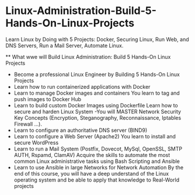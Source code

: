 # Linux-Administration-Build-5-Hands-On-Linux-Projects
Learn Linux by Doing with 5 Projects: Docker, Securing Linux, Run Web, and DNS Servers, Run a Mail Server, Automate Linux.


** What wwe will Build
Linux Administration: Build 5 Hands-On Linux Projects

- Become a professional Linux Engineer by Building 5 Hands-On Linux Projects
- Learn how to run containerized applications with Docker
- Learn to manage Docker images and containers
You learn to tag and push images to Docker Hub
- Learn to build custom Docker Images using Dockerfile
Learn how to secure and harden Linux System
-You will MASTER Network Security Key Concepts (Encryption, Steganography, Reconnaissance, Iptables Firewall …).
- Learn to configure an authoritative DNS server (BIND9)
- Learn to configure a Web Server (Apache2)
You learn to install and secure WordPress
- Learn to run a Mail System (Postfix, Dovecot, MySql, OpenSSL, SMTP AUTH, Rspamd, ClamAV)
Acquire the skills to automate the most common Linux administrative tasks using Bash Scripting and Ansible
- Learn to use Ansible in large Networks for Network Automation
By the end of this course, you will have a deep understand of the Linux operating system and be able to apply that knowledge to Real-World projects
